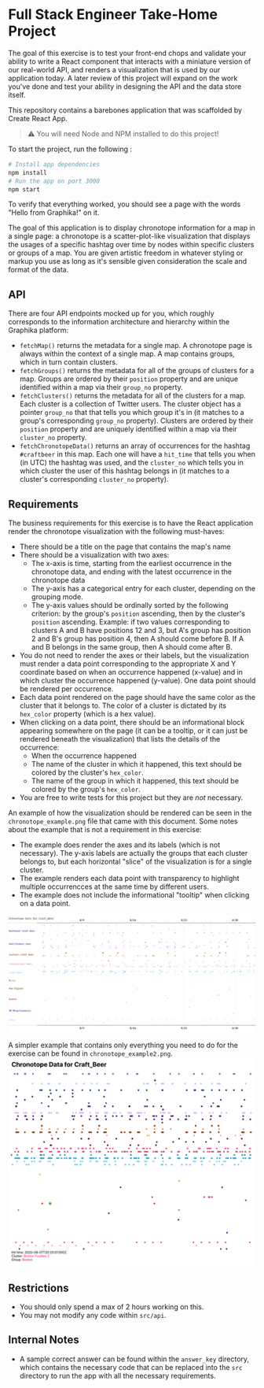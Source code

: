 # Full Stack Engineer Take-Home Project

The goal of this exercise is to test your front-end chops and validate your ability to write a React component that interacts with a miniature version of our real-world API, and renders a visualization that is used by our application today. A later review of this project will expand on the work you've done and test your ability in designing the API and the data store itself.

This repository contains a barebones application that was scaffolded by Create React App.

> ⚠️ You will need Node and NPM installed to do this project!

To start the project, run the following :

```sh
# Install app dependencies
npm install
# Run the app on port 3000
npm start
```

To verify that everything worked, you should see a page with the words "Hello from Graphika!" on it.

The goal of this application is to display chronotope information for a map in a single page: a chronotope is a scatter-plot-like visualization that displays the usages of a specific hashtag over time by nodes within specific clusters or groups of a map. You are given artistic freedom in whatever styling or markup you use as long as it's sensible given consideration the scale and format of the data.

## API

There are four API endpoints mocked up for you, which roughly corresponds to the information architecture and hierarchy within the Graphika platform:

- `fetchMap()` returns the metadata for a single map. A chronotope page is always within the context of a single map. A map contains groups, which in turn contain clusters.
- `fetchGroups()` returns the metadata for all of the groups of clusters for a map. Groups are ordered by their `position` property and are unique identified within a map via their `group_no` property.
- `fetchClusters()` returns the metadata for all of the clusters for a map. Each cluster is a collection of Twitter users. The cluster object has a pointer `group_no` that that tells you which group it's in (it matches to a group's corresponding `group_no` property). Clusters are ordered by their `position` property and are uniquely identified within a map via their `cluster_no` property.
- `fetchChronotopeData()` returns an array of occurrences for the hashtag `#craftbeer` in this map. Each one will have a `hit_time` that tells you when (in UTC) the hashtag was used, and the `cluster_no` which tells you in which cluster the user of this hashtag belongs in (it matches to a cluster's corresponding `cluster_no` property).

## Requirements

The business requirements for this exercise is to have the React application render the chronotope visualization with the following must-haves:

- There should be a title on the page that contains the map's name
- There should be a visualization with two axes:
  - The x-axis is time, starting from the earliest occurrence in the chronotope data, and ending with the latest occurrence in the chronotope data
  - The y-axis has a categorical entry for each cluster, depending on the grouping mode.
  - The y-axis values should be ordinally sorted by the following criterion: by the group's `position` ascending, then by the cluster's `position` ascending. Example: if two values corresponding to clusters A and B have positions 12 and 3, but A's group has position 2 and B's group has position 4, then A should come before B. If A and B belongs in the same group, then A should come after B.
- You do not need to render the axes or their labels, but the visualization must render a data point corresponding to the appropriate X and Y coordinate based on when an occurrence happened (x-value) and in which cluster the occurrence happened (y-value). One data point should be rendered per occurrence.
- Each data point rendered on the page should have the same color as the cluster that it belongs to. The color of a cluster is dictated by its `hex_color` property (which is a hex value).
- When clicking on a data point, there should be an informational block appearing somewhere on the page (it can be a tooltip, or it can just be rendered beneath the visualization) that lists the details of the occurrence:
  - When the occurrence happened
  - The name of the cluster in which it happened, this text should be colored by the cluster's `hex_color`.
  - The name of the group in which it happened, this text should be colored by the group's `hex_color`.
- You are free to write tests for this project but they are _not_ necessary.

An example of how the visualization should be rendered can be seen in the `chronotope_example.png` file that came with this document. Some notes about the example that is not a requirement in this exercise:

- The example does render the axes and its labels (which is not necessary). The y-axis labels are actually the groups that each cluster belongs to, but each horizontal "slice" of the visualization is for a single cluster.
- The example renders each data point with transparency to highlight multiple occurrencces at the same time by different users.
- The example does not include the informational "tooltip" when clicking on a data point.

![chronotope_example.png](chronotope_example.png)

A simpler example that contains only everything you need to do for the exercise can be found in `chronotope_example2.png`.
![chronotope_example2.png](chronotope_example2.png)

## Restrictions

- You should only spend a max of 2 hours working on this.
- You may not modify any code within `src/api`.

## Internal Notes

- A sample correct answer can be found within the `answer_key` directory, which contains the necessary code that can be replaced into the `src` directory to run the app with all the necessary requirements.
